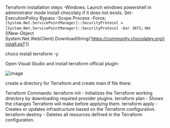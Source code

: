 Terraform installation steps -Windows:
Launch windows powershell in administrator mode
Install chocolaty if it does not exists.
Set-ExecutionPolicy Bypass -Scope Process -Force; `
[System.Net.ServicePointManager]::SecurityProtocol = [System.Net.ServicePointManager]::SecurityProtocol -bor 3072; `
iex ((New-Object System.Net.WebClient).DownloadString('https://community.chocolatey.org/install.ps1'))

choco install terraform -y

Open Visual Studio and install terraform official plugin:

![image](https://github.com/user-attachments/assets/a55b485b-c86d-4e64-8bab-6d0491fdaf35)


create a directory for Terraform and create main.tf file there:

Terraform Commands:
terraform init - Initializes the Terraform working directory by downloading required provider plugins.
terraform plan - Shows the changes Terraform will make before applying them.
terraform apply - Creates or updates infrastructure based on the Terraform configuration.
terraform destroy - Deletes all resources defined in the Terraform configuration.
